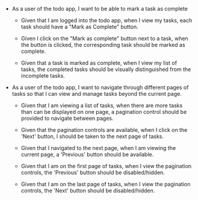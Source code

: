 * As a user of the todo app, I want to be able to mark a task as complete

  * Given that I am logged into the todo app, when I view my tasks, each task should have a "Mark as Complete" button.

  * Given I click on the "Mark as complete" button next to a task, when the button is clicked, the corresponding task should be marked as complete.

  * Given that a task is marked as complete, when I view my list of tasks, the completed tasks should be visually distinguished from the incomplete tasks.

* As a user of the todo app, I want to navigate through different pages of tasks so that I can view and manage tasks beyond the current page.

  * Given that I am viewing a list of tasks, when there are more tasks than can be displayed on one page, a pagination control should be provided to navigate between pages.

  * Given that the pagination controls are available, when I click on the 'Next' button, I should be taken to the next page of tasks.

  * Given that I navigated to the next page, when I am viewing the current page, a 'Previous' button should be available.

  * Given that I am on the first page of tasks, when I view the pagination controls, the 'Previous' button should be disabled/hidden.

  * Given that I am on the last page of tasks, when I view the pagination controls, the 'Next' button should be disabled/hidden.